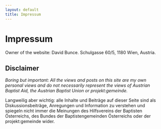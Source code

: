 ```yaml
---
layout: default
title: Impressum
---
```


# Impressum

Owner of the website: David Bunce. Schulgasse 60/5, 1180 Wien, Austria.

## Disclaimer 

*Boring but important: All the views and posts on this site are my own personal views and do not necessarily represent the views of Austrian Baptist Aid, the Austrian Baptist Union or projekt:gemeinde.*

Langweilig aber wichtig: alle Inhalte und Beiträge auf dieser Seite sind als Diskussionsbeiträge, Anregungen und Information zu verstehen und spiegeln nicht immer die Meinungen des Hilfsvereins der Baptisten Österreichs, des Bundes der Baptistengemeinden Österreichs oder der projekt:gemeinde wider.
